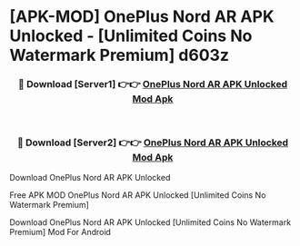 # [APK-MOD] OnePlus Nord AR APK Unlocked - [Unlimited Coins No Watermark Premium] d603z



<div align="center">
<h3>🔴 Download [Server1] 👉👉 <a href="https://momento.my/?title=OnePlus_Nord_AR_APK_Unlocked">OnePlus Nord AR APK Unlocked Mod Apk</a></h3><br>

<h3>🔴 Download [Server2] 👉👉 <a href="https://momento.my/?title=OnePlus_Nord_AR_APK_Unlocked">OnePlus Nord AR APK Unlocked Mod Apk</a></h3>
</div>



Download OnePlus Nord AR APK Unlocked 

Free APK MOD OnePlus Nord AR APK Unlocked [Unlimited Coins No Watermark Premium]

Download OnePlus Nord AR APK Unlocked [Unlimited Coins No Watermark Premium] Mod For Android
